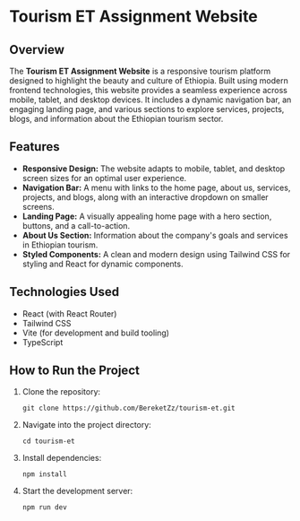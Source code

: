  <h1>Tourism ET Assignment Website</h1>

  <h2>Overview</h2>
  <p>
    The <strong>Tourism ET Assignment Website</strong> is a responsive tourism platform designed to highlight the beauty and culture of Ethiopia. Built using modern frontend technologies, this website provides a seamless experience across mobile, tablet, and desktop devices. It includes a dynamic navigation bar, an engaging landing page, and various sections to explore services, projects, blogs, and information about the Ethiopian tourism sector.
  </p>

  <h2>Features</h2>
  <ul>
    <li><strong>Responsive Design:</strong> The website adapts to mobile, tablet, and desktop screen sizes for an optimal user experience.</li>
    <li><strong>Navigation Bar:</strong> A menu with links to the home page, about us, services, projects, and blogs, along with an interactive dropdown on smaller screens.</li>
    <li><strong>Landing Page:</strong> A visually appealing home page with a hero section, buttons, and a call-to-action.</li>
    <li><strong>About Us Section:</strong> Information about the company's goals and services in Ethiopian tourism.</li>
    <li><strong>Styled Components:</strong> A clean and modern design using Tailwind CSS for styling and React for dynamic components.</li>
  </ul>

  <h2>Technologies Used</h2>
  <ul>
    <li>React (with React Router)</li>
    <li>Tailwind CSS</li>
    <li>Vite (for development and build tooling)</li>
    <li>TypeScript</li>
  </ul>

  <h2>How to Run the Project</h2>
  <ol>
    <li>Clone the repository:</li>
    <pre><code>git clone https://github.com/BereketZz/tourism-et.git</code></pre>
    
  <li>Navigate into the project directory:</li>
  <pre><code>cd tourism-et</code></pre>
    
  <li>Install dependencies:</li>
  <pre><code>npm install</code></pre>
    
  <li>Start the development server:</li>
  <pre><code>npm run dev</code></pre>
